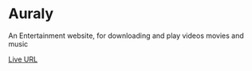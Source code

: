 ﻿# Auraly

An Entertainment website, for downloading and play videos movies and music

[Live URL](https://sandeep-auraly.vercel.app/)
